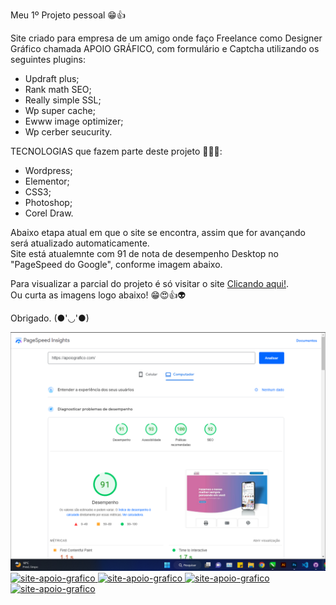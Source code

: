 Meu 1º Projeto pessoal 😁👍

Site criado para empresa de um amigo onde faço Freelance como Designer Gráfico chamada APOIO GRÁFICO, com formulário e Captcha utilizando os seguintes plugins:

 - Updraft plus;
 - Rank math SEO;
 - Really simple SSL;
 - Wp super cache;
 - Ewww image optimizer;
 - Wp cerber seucurity.

TECNOLOGIAS que fazem parte deste projeto 🧑‍🚀🚀:

- Wordpress;
- Elementor;
- CSS3;
- Photoshop;
- Corel Draw.


Abaixo etapa atual em que o site se encontra, assim que for avançando será atualizado automaticamente. <br>
Site está atualemnte com 91 de nota de desempenho Desktop no "PageSpeed do Google", conforme imagem abaixo.

Para visualizar a parcial do projeto é só visitar o site <a target="_blank" href="https://www.apoiografico.com"> Clicando aqui!</a>. <br>
Ou curta as imagens logo abaixo! 😁😍👍👽


Obrigado. (●'◡'●) 


<a target="_blank" href="https://www.apoiografico.com">
    <img src="https://github.com/robertojunnior/projeto-apoio-grafico/blob/main/img-site/Captura%20de%20tela%202022-12-16%20052259.png" alt="site-apoio-grafico-page-spped">
    <img src="https://github.com/robertojunnior/apoio-grafico/blob/main/img-site/screencapture-apoiografico-2022-12-16-05_24_24.png" alt="site-apoio-grafico">
    <img src="https://github.com/robertojunnior/apoio-grafico/blob/main/img-site/screencapture-apoiografico-servicos-2022-12-16-04_54_18.png" alt="site-apoio-grafico">
    <img src="https://github.com/robertojunnior/apoio-grafico/blob/main/img-site/screencapture-apoiografico-contato-2022-12-16-04_55_12.png" alt="site-apoio-grafico">
    <img src="https://github.com/robertojunnior/apoio-grafico/blob/main/img-site/screencapture-apoiografico-quem-somos-2022-12-16-04_54_43.png" alt="site-apoio-grafico">
</a>
